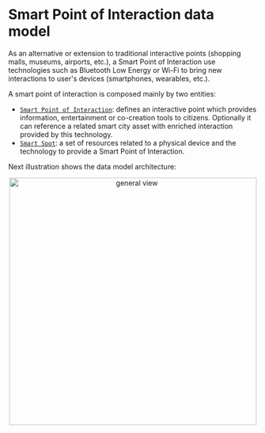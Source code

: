 # Smart Point of Interaction data model

As an alternative or extension to traditional interactive points (shopping
malls, museums, airports, etc.), a Smart Point of Interaction use technologies
such as Bluetooth Low Energy or Wi-Fi to bring new interactions to user's
devices (smartphones, wearables, etc.).

A smart point of interaction is composed mainly by two entities:

-   [`Smart Point of Interaction`](https://swagger.lab.fiware.org/?url=https://smart-data-models.github.io/dataModel.PointOfInteraction/SmartPointOfInteraction/swagger.yaml): defines an interactive point which provides
    information, entertainment or co-creation tools to citizens. Optionally it
    can reference a related smart city asset with enriched interaction provided
    by this technology.
-   [`Smart Spot`](https://swagger.lab.fiware.org/?url=https://smart-data-models.github.io/dataModel.PointOfInteraction/SmartSpot/swagger.yaml): a set of resources related to a physical device and the
    technology to provide a Smart Point of Interaction.

Next illustration shows the data model architecture:

<p align="center"><img width="500" alt="general view" src="https://drive.google.com/uc?export=view&id=0B3if5y6_qyk3MGtSMFhyaW12LTA"></p>
